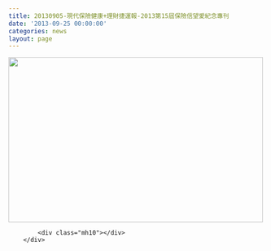 ```yaml
---
title: 20130905-現代保險健康+理財捷運報-2013第15屆保險信望愛紀念專刊
date: '2013-09-25 00:00:00'
categories: news
layout: page
---
```


<div class="text">
			<div>
	<img alt="" src="http://www.leishan.com.tw/UserFiles/images/%E7%A3%8A%E5%B1%B1%E6%96%B0%E8%81%9E/%E6%9C%80%E4%BD%B3%E7%A4%BE%E6%9C%83%E8%B2%AC%E4%BB%BB.jpg" style="width: 500px; height: 325px;"></div>

			<div class="mh10"></div>
		</div>